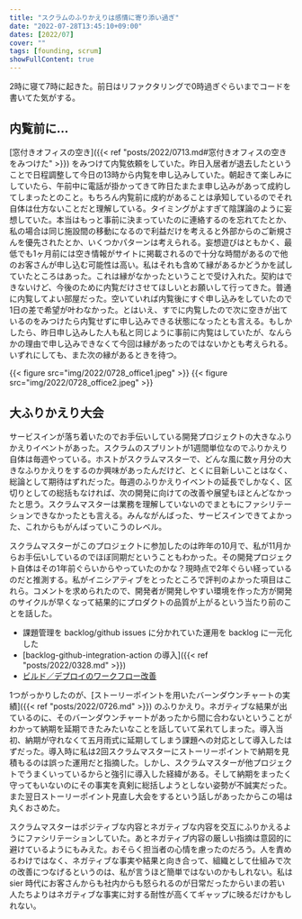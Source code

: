 ```yaml
---
title: "スクラムのふりかえりは感情に寄り添い過ぎ"
date: "2022-07-28T13:45:10+09:00"
dates: [2022/07]
cover: ""
tags: [founding, scrum]
showFullContent: true
---
```


2時に寝て7時に起きた。前日はリファクタリングで0時過ぎぐらいまでコードを書いてた気がする。

## 内覧前に…

[窓付きオフィスの空き]({{< ref "posts/2022/0713.md#窓付きオフィスの空きをみつけた" >}}) をみつけて内覧依頼をしていた。昨日入居者が退去したということで日程調整して今日の13時から内覧を申し込みしていた。朝起きて楽しみにしていたら、午前中に電話が掛かってきて昨日たまたま申し込みがあって成約してしまったとのこと。もちろん内覧前に成約があることは承知しているのでそれ自体は仕方ないことだと理解している。タイミングがよすぎて陰謀論のように妄想していた。本当はもっと事前に決まっていたのに連絡するのを忘れてたとか、私の場合は同じ施設間の移動になるので利益だけを考えると外部からのご新規さんを優先されたとか、いくつかパターンは考えられる。妄想遊びはともかく、最低でも1ヶ月前には空き情報がサイトに掲載されるので十分な時間があるので他のお客さんが申し込む可能性は高い。私はそれも含めて縁があるかどうかを試していたところはあった。これは縁がなかったということで受け入れた。契約はできないけど、今後のために内覧だけさせてほしいとお願いして行ってきた。普通に内覧してよい部屋だった。空いていれば内覧後にすぐ申し込みをしていたので1日の差で希望が叶わなかった。とはいえ、すでに内覧したので次に空きが出ているのをみつけたら内覧せずに申し込みできる状態になったとも言える。もしかしたら、昨日申し込みした人も私と同じように事前に内覧はしていたが、なんらかの理由で申し込みできなくて今回は縁があったのではないかとも考えられる。いずれにしても、また次の縁があるときを待つ。

{{< figure src="img/2022/0728_office1.jpeg" >}}
{{< figure src="img/2022/0728_office2.jpeg" >}}

## 大ふりかえり大会

サービスインが落ち着いたのでお手伝いしている開発プロジェクトの大きなふりかえりイベントがあった。スクラムのスプリントが1週間単位なのでふりかえり自体は毎週やっている。ホストがスクラムマスターで、どんな風に数ヶ月分の大きなふりかえりをするのか興味があったんだけど、とくに目新しいことはなく、総論として期待はずれだった。毎週のふりかえりイベントの延長でしかなく、区切りとしての総括もなければ、次の開発に向けての改善や展望もほとんどなかったと思う。スクラムマスターは業務を理解していないのでまともにファシリテーションできなかったとも言える。みんながんばった、サービスインできてよかった、これからもがんばっていこうのレベル。

スクラムマスターがこのプロジェクトに参加したのは昨年の10月で、私が11月からお手伝いしているのでほぼ同期だということもわかった。その開発プロジェクト自体はその1年前ぐらいからやっていたのかな？現時点で2年ぐらい経っているのだと推測する。私がイニシアティブをとったところで評判のよかった項目はこれら。コメントを求められたので、開発者が開発しやすい環境を作った方が開発のサイクルが早くなって結果的にプロダクトの品質が上がるという当たり前のことを話した。

* 課題管理を backlog/github issues に分かれていた運用を backlog に一元化した
* [backlog-github-integration-action の導入]({{< ref "posts/2022/0328.md" >}})
* [ビルド／デプロイのワークフロー改善](https://note.com/hoshino_technote/n/n6afff42aeee0)

1つがっかりしたのが、[ストーリーポイントを用いたバーンダウンチャートの実績]({{< ref "posts/2022/0726.md" >}}) のふりかえり。ネガティブな結果が出ているのに、そのバーンダウンチャートがあったから間に合わないということがわかって納期を延期できたみたいなことを話していて呆れてしまった。導入当初、納期が守れなくて五月雨式に延期してしまう課題への対応として導入したはずだった。導入時に私は2回スクラムマスターにストーリーポイントで納期を見積もるのは誤った運用だと指摘した。しかし、スクラムマスターが他プロジェクトでうまくいっているからと強引に導入した経緯がある。そして納期をまったく守ってもいないのにその事実を真剣に総括しようとしない姿勢が不誠実だった。また翌日ストーリーポイント見直し大会をするという話しがあったからこの場は丸くおさめた。

スクラムマスターはポジティブな内容とネガティブな内容を交互にふりかえるようにファシリテーションしていた。あとネガティブ内容の厳しい指摘は意図的に避けているようにもみえた。おそらく担当者の心情を慮ったのだろう。人を責めるわけではなく、ネガティブな事実や結果と向き合って、組織として仕組みで次の改善につなげるというのは、私が言うほど簡単ではないのかもしれない。私は sier 時代にお客さんからも社内からも怒られるのが日常だったからいまの若い人たちよりはネガティブな事実に対する耐性が高くてギャップに映るだけかもしれない。
